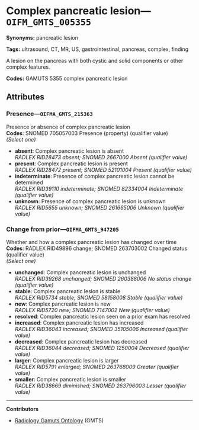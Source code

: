 # Complex pancreatic lesion—`OIFM_GMTS_005355`

**Synonyms:** pancreatic lesion

**Tags:** ultrasound, CT, MR, US, gastrointestinal, pancreas, complex, finding

A lesion on the pancreas with both cystic and solid components or other complex features.

**Codes:** GAMUTS 5355 complex pancreatic lesion

## Attributes

### Presence—`OIFMA_GMTS_215363`

Presence or absence of complex pancreatic lesion  
**Codes**: SNOMED 705057003 Presence (property) (qualifier value)  
*(Select one)*

- **absent**: Complex pancreatic lesion is absent  
_RADLEX RID28473 absent; SNOMED 2667000 Absent (qualifier value)_
- **present**: Complex pancreatic lesion is present  
_RADLEX RID28472 present; SNOMED 52101004 Present (qualifier value)_
- **indeterminate**: Presence of complex pancreatic lesion cannot be determined  
_RADLEX RID39110 indeterminate; SNOMED 82334004 Indeterminate (qualifier value)_
- **unknown**: Presence of complex pancreatic lesion is unknown  
_RADLEX RID5655 unknown; SNOMED 261665006 Unknown (qualifier value)_

### Change from prior—`OIFMA_GMTS_947205`

Whether and how a complex pancreatic lesion has changed over time  
**Codes**: RADLEX RID49896 change; SNOMED 263703002 Changed status (qualifier value)  
*(Select one)*

- **unchanged**: Complex pancreatic lesion is unchanged  
_RADLEX RID39268 unchanged; SNOMED 260388006 No status change (qualifier value)_
- **stable**: Complex pancreatic lesion is stable  
_RADLEX RID5734 stable; SNOMED 58158008 Stable (qualifier value)_
- **new**: Complex pancreatic lesion is new  
_RADLEX RID5720 new; SNOMED 7147002 New (qualifier value)_
- **resolved**: Complex pancreatic lesion seen on a prior exam has resolved  
- **increased**: Complex pancreatic lesion has increased  
_RADLEX RID36043 increased; SNOMED 35105006 Increased (qualifier value)_
- **decreased**: Complex pancreatic lesion has decreased  
_RADLEX RID36044 decreased; SNOMED 1250004 Decreased (qualifier value)_
- **larger**: Complex pancreatic lesion is larger  
_RADLEX RID5791 enlarged; SNOMED 263768009 Greater (qualifier value)_
- **smaller**: Complex pancreatic lesion is smaller  
_RADLEX RID38669 diminished; SNOMED 263796003 Lesser (qualifier value)_

---

**Contributors**

- [Radiology Gamuts Ontology](https://gamuts.net/) (GMTS)